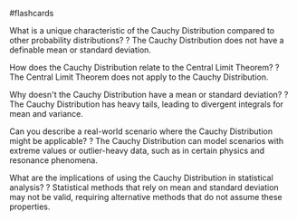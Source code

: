 #flashcards

What is a unique characteristic of the Cauchy Distribution compared to other probability distributions?
?
The Cauchy Distribution does not have a definable mean or standard deviation.

How does the Cauchy Distribution relate to the Central Limit Theorem?
?
The Central Limit Theorem does not apply to the Cauchy Distribution.

Why doesn't the Cauchy Distribution have a mean or standard deviation?
?
The Cauchy Distribution has heavy tails, leading to divergent integrals for mean and variance.

Can you describe a real-world scenario where the Cauchy Distribution might be applicable?
?
The Cauchy Distribution can model scenarios with extreme values or outlier-heavy data, such as in certain physics and resonance phenomena.

What are the implications of using the Cauchy Distribution in statistical analysis?
?
Statistical methods that rely on mean and standard deviation may not be valid, requiring alternative methods that do not assume these properties.

